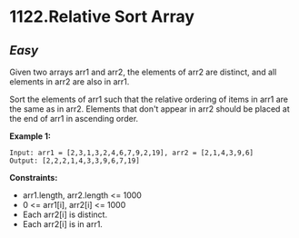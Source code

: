 1122.Relative Sort Array
======

*Easy*
------

Given two arrays arr1 and arr2, the elements of arr2 are distinct, and all elements in arr2 are also in arr1.

Sort the elements of arr1 such that the relative ordering of items in arr1 are the same as in arr2.  Elements that don't appear in arr2 should be placed at the end of arr1 in ascending order.

**Example 1:**

    Input: arr1 = [2,3,1,3,2,4,6,7,9,2,19], arr2 = [2,1,4,3,9,6]
    Output: [2,2,2,1,4,3,3,9,6,7,19]

**Constraints:**

* arr1.length, arr2.length <= 1000
* 0 <= arr1[i], arr2[i] <= 1000
* Each arr2[i] is distinct.
* Each arr2[i] is in arr1.
